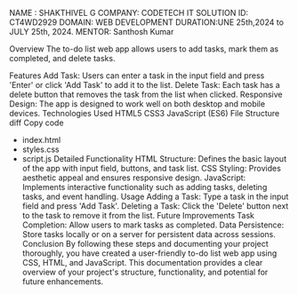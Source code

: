 NAME : SHAKTHIVEL G
COMPANY: CODETECH IT SOLUTION
ID:  CT4WD2929
DOMAIN: WEB DEVELOPMENT
DURATION:UNE 25th,2024 to JULY 25th, 2024.
MENTOR: Santhosh Kumar

Overview
The to-do list web app allows users to add tasks, mark them as completed, and delete tasks.

Features
Add Task: Users can enter a task in the input field and press 'Enter' or click 'Add Task' to add it to the list.
Delete Task: Each task has a delete button that removes the task from the list when clicked.
Responsive Design: The app is designed to work well on both desktop and mobile devices.
Technologies Used
HTML5
CSS3
JavaScript (ES6)
File Structure
diff
Copy code
- index.html
- styles.css
- script.js
Detailed Functionality
HTML Structure: Defines the basic layout of the app with input field, buttons, and task list.
CSS Styling: Provides aesthetic appeal and ensures responsive design.
JavaScript: Implements interactive functionality such as adding tasks, deleting tasks, and event handling.
Usage
Adding a Task: Type a task in the input field and press 'Add Task'.
Deleting a Task: Click the 'Delete' button next to the task to remove it from the list.
Future Improvements
Task Completion: Allow users to mark tasks as completed.
Data Persistence: Store tasks locally or on a server for persistent data across sessions.
Conclusion
By following these steps and documenting your project thoroughly, you have created a user-friendly to-do list web app using CSS, HTML, and JavaScript. This documentation provides a clear overview of your project's structure, functionality, and potential for future enhancements.
